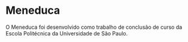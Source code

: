 Meneduca
====
O Meneduca foi desenvolvido como trabalho de conclusão de curso da Escola Politécnica da Universidade de São Paulo.
